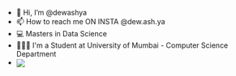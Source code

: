 - 👋 Hi, I’m @dewashya
- 📫 How to reach me ON INSTA @dew.ash.ya
- 💻 Masters in Data Science
- 👨🏻‍🎓 I'm a Student at University of Mumbai - Computer Science Department
- <img src = https://udcs.mu.ac.in/webimages/dept_logo.png align="Center"></img>
<!---
dewashya/dewashya is a ✨ special ✨ repository because its `README.md` (this file) appears on your GitHub profile.
You can click the Preview link to take a look at your changes.
--->

